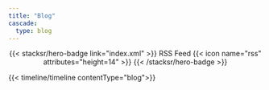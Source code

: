 ```yaml
---
title: "Blog"
cascade:
  type: blog
---
```


<div style="text-align: center; margin-top: 1em;">
{{< stacksr/hero-badge link="index.xml" >}}
  <span>RSS Feed</span>
  {{< icon name="rss" attributes="height=14" >}}
{{< /stacksr/hero-badge >}}
</div>

{{< timeline/timeline contentType="blog">}}

<!-- ![landscape](/images/temp/Ripple@1x-1.0s-200px-200px.svg)
<div class=" sr-text-center sr-text-2xl ">
Work In Progress
</div> -->
